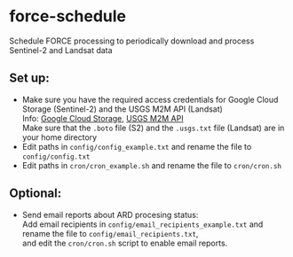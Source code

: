 # force-schedule
Schedule FORCE processing to periodically download and process Sentinel-2 and Landsat data

Set up:
- 
- Make sure you have the required access credentials for Google Cloud Storage (Sentinel-2) and the USGS M2M API (Landsat) \
  Info: [Google Cloud Storage]('https://force-eo.readthedocs.io/en/latest/howto/level1-csd.html#gsutil-configuration'), [USGS M2M API]('https://github.com/ernstste/landsatlinks#requirements') \
  Make sure that the `.boto` file (S2) and the `.usgs.txt` file (Landsat) are in your home directory
- Edit paths in `config/config_example.txt` and rename the file to `config/config.txt`
- Edit paths in `cron/cron_example.sh` and rename the file to `cron/cron.sh` 

Optional:
- 
- Send email reports about ARD procesing status: \
  Add email recipients in `config/email_recipients_example.txt` and rename the file to `config/email_recipients.txt`, \
  and edit the `cron/cron.sh` script to enable email reports.
